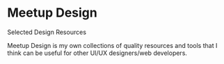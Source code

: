# Meetup Design
Selected Design Resources 


Meetup Design is my own collections of quality resources and tools that I think can be useful for other UI/UX designers/web developers. 
